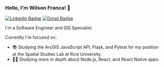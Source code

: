 ### Hello, I'm Wilson Franca! 👋

[![Linkedin Badge](https://img.shields.io/badge/-LinkedIn-blue?style=flat-square&logo=Linkedin&logoColor=white&link=https://www.linkedin.com/in/wilsonfrancads/en)](https://www.linkedin.com/in/wilsonfrancads/en)
[![Gmail Badge](https://img.shields.io/badge/-Gmail-c14438?style=flat-square&logo=Gmail&logoColor=white)](mailto:wilson.franca.92@gmail.com)

I'm a Software Engineer and GIS Specialist. 

Currently I'm focused on:
- 📚 Studying the ArcGIS JavaScript API, Flask, and Pytest for my position at the Spatial Studies Lab at Rice University.
- 👨‍💻 Studying more in depth about Node.js, React, and React Native apps.

